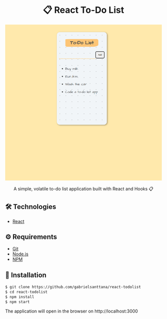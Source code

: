 # <div align="center">📋 React To-Do List</div>

<img src="./.github/main.png" />

<p align="center">A simple, volatile to-do list application built with React and Hooks 📋</p>

## 🛠️ Technologies

<ul>
  <li><a href="https://reactjs.org/">React</a></li>
</ul>

## ⚙️ Requirements

<ul>
  <li><a href="https://git-scm.com/">Git</a></li>
  <li><a href="https://nodejs.org/en/">Node.js</a></li>
  <li><a href="https://www.npmjs.com/">NPM</a></li>
</ul>

## 🚀 Installation

```
$ git clone https://github.com/gabrielsanttana/react-todolist
$ cd react-todolist
$ npm install
$ npm start
```

The application will open in the browser on http://localhost:3000

